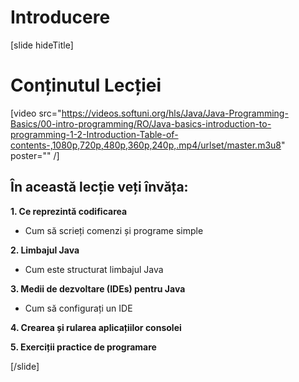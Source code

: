 
# Introducere
[slide hideTitle]

# Conținutul Lecției

[video src="https://videos.softuni.org/hls/Java/Java-Programming-Basics/00-intro-programming/RO/Java-basics-introduction-to-programming-1-2-Introduction-Table-of-contents-,1080p,720p,480p,360p,240p,.mp4/urlset/master.m3u8" poster="" /]

## În această lecție veți învăța:

**1. Ce reprezintă codificarea**

- Cum să scrieți comenzi și programe simple 

**2.  Limbajul Java**

- Cum este structurat limbajul Java

**3. Medii de dezvoltare (IDEs) pentru Java**

- Cum să configurați un IDE 

**4. Crearea și rularea aplicațiilor consolei**


**5. Exerciții practice de programare**




[/slide]
